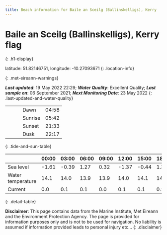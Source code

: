 ```yaml
---
title: Beach information for Baile an Sceilg (Ballinskelligs), Kerry
---
```

# Baile an Sceilg (Ballinskelligs), Kerry <span class="material-icons blue-flag" alt="This a Blue Flag beach">flag</span>
{: .h1-display}

latitude: 51.82146751, longitude: -10.27093671
{: .location-info}


{: .met-eireann-warnings}

___Last updated___: 19 May 2022 22:29; ___Water Quality___: Excellent Quality;
___Last sample on___: 06 September 2021; ___Next Monitoring Date___: 23 May 2022
{: .last-updated-and-water-quality}

|   |   |   |   |   |
|---|---|---|---|---|
|   |   |   | Dawn  | 04:58 |
|   |   |   | Sunrise  | 05:42 |
|   |   |   | Sunset  | 21:33 |
|   |   |   | Dusk  | 22:17 |
{: .tide-and-sun-table}

<div></div>

| | 00:00 | 03:00 | 06:00 | 09:00 | 12:00 | 15:00 | 18:00 | 21:00 |
|---|---|---|---|---|---|---|---|---|
| Sea level | -1.61 | -0.39 | 1.27 | 0.32| -1.37 | -0.44 | 1.3 | 0.62 |
| Water temperature | 14.1 | 14.0 | 13.9 | 13.9 | 14.0 | 14.1 | 14.1 | 14.1 |
| Current | 0.0 | 0.1 | 0.1 | 0.0 | 0.1| 0.1 | 0.1 | 0.0 |
{: .detail-table}

__Disclaimer__: This page contains data from the Marine Institute,
Met Eireann and the Environment Protection Agency. The page is provided for
information purposes only and is not to be used for navigation. No liability
is assumed if information provided leads to personal injury etc...
{: .disclaimer}
